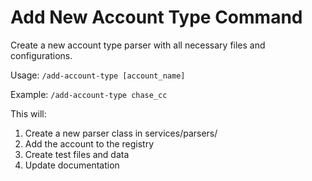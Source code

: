 # Add New Account Type Command

Create a new account type parser with all necessary files and configurations.

Usage: `/add-account-type [account_name]`

Example: `/add-account-type chase_cc`

This will:
1. Create a new parser class in services/parsers/
2. Add the account to the registry
3. Create test files and data
4. Update documentation
